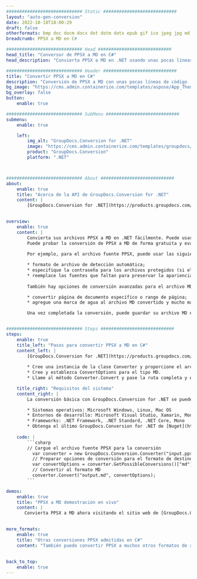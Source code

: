 ```yaml
---
############################# Static ############################
layout: "auto-gen-conversion"
date: 2022-10-18T18:00:29
draft: false
otherformats: bmp doc docm docx dot dotm dotx epub gif ico jpeg jpg md odt ott pdf png psd rtf tex tif tiff txt xps
breadcrumb: PPSX a MD en C#

############################# Head ############################
head_title: "Conversor de PPSX a MD en C#"
head_description: "Convierta PPSX a MD en .NET usando unas pocas líneas de código. Utilice la API de conversión de documentos de GroupDocs para convertir más de 160 formatos de archivo."

############################# Header ############################
title: "Convertir PPSX a MD en C#"
description: "Conversión de PPSX a MD con unas pocas líneas de código .NET"
bg_image: "https://cms.admin.containerize.com/templates/aspose/App_Themes/V3/images/bg/header1.png"
bg_overlay: false
button:
    enable: true

############################# SubMenu ############################
submenu:
    enable: true

    left:
        img_alt: "GroupDocs.Conversion for .NET"
        image: "https://cms.admin.containerize.com/templates/groupdocs/images/product-logos/90x90-noborder/groupdocs-conversion-net.png"
        product: "GroupDocs.Conversion"
        platform: ".NET"



############################# About ############################
about:
    enable: true
    title: "Acerca de la API de GroupDocs.Conversion for .NET"
    content: |
        [GroupDocs.Conversion for .NET](https://products.groupdocs.com/conversion/net/) se puede usar para convertir Microsoft Word, Excel, PowerPoint, PDF, Visio y otros formatos. GroupDocs.Conversion es una API independiente que es adecuada para sistemas internos y de back-end donde se requiere un alto rendimiento. No depende de ningún software como Microsoft u Open Office.
    

overview:
    enable: true
    content: |
        Convierta sus archivos PPSX a MD en .NET fácilmente. Puede usar solo un par de líneas de código C# en cualquier plataforma de su elección, como Windows, Linux, macOS.
        Puede probar la conversión de PPSX a MD de forma gratuita y evaluar la calidad de los resultados de la conversión. Junto con los escenarios de conversión de archivos simples, puede probar opciones más avanzadas para cargar el archivo de origen PPSX y para guardar el resultado de salida MD. 
        
        Por ejemplo, para el archivo fuente PPSX, puede usar las siguientes opciones de carga:

        * formato de archivo de detección automática;
        * especifique la contraseña para los archivos protegidos (si el formato de archivo lo admite);
        * reemplace las fuentes que faltan para preservar la apariencia del documento.
        
        También hay opciones de conversión avanzadas para el archivo MD:

        * convertir página de documento específico o rango de página;
        * agregue una marca de agua al archivo MD convertido y mucho más.

        Una vez completada la conversión, puede guardar su archivo MD en la ruta del archivo local o en cualquier almacenamiento de terceros como FTP, Amazon S3, Google Drive, Dropbox, etc. Tenga en cuenta que para convertir PPSX a MD no es necesario instalar ningún software adicional, como MS Office, Open Office, Adobe Acrobat Reader, etc.


############################# Steps ############################
steps:
    enable: true
    title_left: "Pasos para convertir PPSX a MD en C#"
    content_left: |
        [GroupDocs.Conversion for .NET](https://products.groupdocs.com/conversion/net/) facilita a los desarrolladores convertir un archivo PPSX a MD con unas pocas líneas de código.
        
        * Cree una instancia de la clase Converter y proporcione el archivo PPSX con la ruta completa
        * Cree y establezca ConvertOptions para el tipo MD.
        * Llame al método Converter.Convert y pase la ruta completa y el formato (MD) como parámetro

    title_right: "Requisitos del sistema"
    content_right: |
        La conversión básica con GroupDocs.Conversion for .NET se puede realizar en unos pocos pasos simples. Nuestras API son compatibles con todas las principales plataformas y sistemas operativos. Antes de ejecutar el código a continuación, asegúrese de tener instalados los siguientes requisitos previos en su sistema.

        * Sistemas operativos: Microsoft Windows, Linux, Mac OS
        * Entornos de desarrollo: Microsoft Visual Studio, Xamarin, MonoDevelop
        * Frameworks: .NET Framework, .NET Standard, .NET Core, Mono
        * Obtenga el último GroupDocs.Conversion for .NET de [Nuget](https://www.nuget.org/packages/groupdocs.conversion)
         
    code: |
        ```csharp    
        // Cargue el archivo fuente PPSX para la conversión
          var converter = new GroupDocs.Conversion.Converter("input.ppsx");
          // Preparar opciones de conversión para el formato de destino MD
          var convertOptions = converter.GetPossibleConversions()["md"].ConvertOptions;
          // Convertir al formato MD
          converter.Convert("output.md", convertOptions);
        ```

demos:
    enable: true
    title: "PPSX a MD demostración en vivo"
    content: |
       Convierta PPSX a MD ahora visitando el sitio web de [GroupDocs.Conversion App](https://products.groupdocs.app/conversion/family). La demostración en línea tiene las siguientes ventajas
          

more_formats:
    enable: true
    title: "Otras conversiones PPSX admitidas en C#"
    content: "También puede convertir PPSX a muchos otros formatos de archivo. Consulte la lista a continuación."
       
       
back_to_top:
    enable: true
---
```


